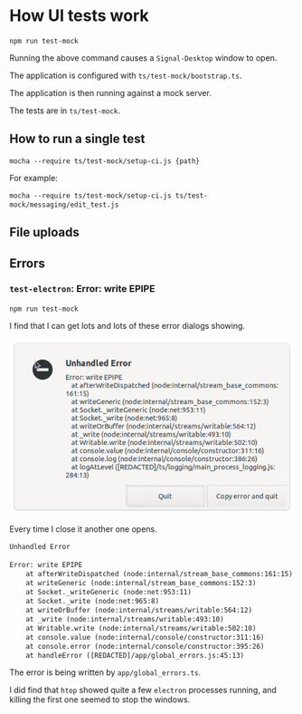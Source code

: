 # How UI tests work

```shell
npm run test-mock
```

Running the above command causes a `Signal-Desktop` window to open.

The application is configured with `ts/test-mock/bootstrap.ts`.

The application is then running against a mock server.

The tests are in `ts/test-mock`.

## How to run a single test

```shell
mocha --require ts/test-mock/setup-ci.js {path}
```

For example:

```shell
mocha --require ts/test-mock/setup-ci.js ts/test-mock/messaging/edit_test.js
```

## File uploads

## Errors

### `test-electron`: Error: write EPIPE

```shell
npm run test-mock
```

I find that I can get lots and lots of these error dialogs showing.

![alt text](./assets/how-ui-tests-work/unhandled-error.png)

Every time I close it another one opens.

```shell
Unhandled Error

Error: write EPIPE
    at afterWriteDispatched (node:internal/stream_base_commons:161:15)
    at writeGeneric (node:internal/stream_base_commons:152:3)
    at Socket._writeGeneric (node:net:953:11)
    at Socket._write (node:net:965:8)
    at writeOrBuffer (node:internal/streams/writable:564:12)
    at _write (node:internal/streams/writable:493:10)
    at Writable.write (node:internal/streams/writable:502:10)
    at console.value (node:internal/console/constructor:311:16)
    at console.error (node:internal/console/constructor:395:26)
    at handleError ([REDACTED]/app/global_errors.js:45:13)
```

The error is being written by `app/global_errors.ts`.

I did find that `htop` showed quite a few `electron` processes running, and killing the first one seemed to stop the windows.
